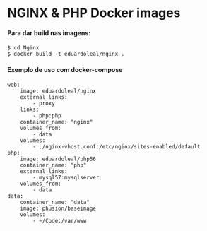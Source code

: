 # NGINX & PHP Docker images

#### Para dar build nas imagens:

```
$ cd Nginx
$ docker build -t eduardoleal/nginx .
```


#### Exemplo de uso com docker-compose
  ```
  web:
      image: eduardoleal/nginx
      external_links:
          - proxy
      links:
          - php:php
      container_name: "nginx"
      volumes_from:
          - data
      volumes:
          - ./nginx-vhost.conf:/etc/nginx/sites-enabled/default
  php:
      image: eduardoleal/php56
      container_name: "php"
      external_links:
          - mysql57:mysqlserver
      volumes_from:
          - data
  data:
      container_name: "data"
      image: phusion/baseimage
      volumes:
          - ~/Code:/var/www
  ```
